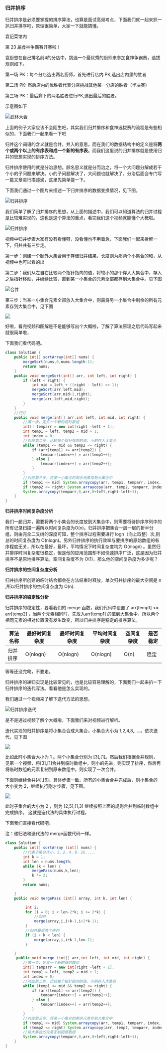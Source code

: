 ### **归并排序**

归并排序是必须要掌握的排序算法，也算是面试高频考点，下面我们就一起来扒一扒归并排序吧，原理很简单，大家一下就能搞懂。

袁记菜馆内

第 23 届食神争霸赛开赛啦！

袁厨想在自己排名前4的分店中，挑选一个最优秀的厨师来参加食神争霸赛，选拔规则如下。

第一场 PK：每个分店选出两名厨师，首先进行店内 PK,选出店内里的胜者

第二场 PK:   然后店内的优胜者代表分店挑战其他某一分店的胜者（半决赛）

第三场 PK：最后剩下的两名胜者进行PK,选出最后的胜者。

示意图如下

![武林大会](https://cdn.jsdelivr.net/gh/tan45du/bedphoto2@master/20210122/武林大会.531pwa8nrk00.png)

上面的例子大家应该不会陌生吧，其实我们归并排序和食神选拔赛的流程是有些相似的，下面我们一起来看一下吧

归并这个词语的含义就是合并，并入的意思，而在我们的数据结构中的定义是将**两个或两个以上的有序表和成一个新的有序表**。而我们这里说的归并排序就是使用归并的思想实现的排序方法。

归并排序使用的就是分治思想。顾名思义就是分而治之，将一个大问题分解成若干个小的子问题来解决。小的子问题解决了，大问题也就解决了。分治后面会专门写一篇文章进行描述滴，这里先简单提一下。

下面我们通过一个图片来描述一下归并排序的数据变换情况，见下图。

![归并排序](https://cdn.jsdelivr.net/gh/tan45du/bedphoto2@master/20210122/微信截图_20210202212227.2yaiv41e5ok0.png)

我们简单了解了归并排序的思想，从上面的描述中，我们可以知道算法的归并过程是比较难实现的，这也是这个算法的重点，看完我们这个视频就能懂个大概啦。

![归并排序](https://cdn.jsdelivr.net/gh/tan45du/test1@master/20210122/归并排序.5xyk55s6xjc0.gif)

视频中归并步骤大家有没有看懂呀，没看懂也不用着急，下面我们一起来拆解一下，归并共有三步走。

第一步：创建一个额外大集合用于存储归并结果，长度则为那两个小集合的和，从视频中也可以看的出

第二步：我们从左自右比较两个指针指向的值，将较小的那个存入大集合中，存入之后指针移动，并继续比较，直到某一小集合的元素全部都存到大集合中。见下图

![合并](https://cdn.jsdelivr.net/gh/tan45du/bedphoto2@master/20210122/合并.2gev4sm7ifbw.png)

第三步：当某一小集合元素全部放入大集合中，则需将另一小集合中剩余的所有元素存到大集合中，见下图

![](https://cdn.jsdelivr.net/gh/tan45du/bedphoto2@master/20210122/微信截图_20210203150013.4zfufjynrq00.png)

好啦，看完视频和图解是不是能够写出个大概啦，了解了算法原理之后代码写起来就很简单啦，

下面我们看代码吧。

```java
class Solution {
    public int[] sortArray(int[] nums) {
        mergeSort(nums,0,nums.length-1);
        return nums;
    }
    public void mergeSort(int[] arr, int left, int right) {
        if (left < right) {
            int mid = left + ((right - left) >> 1);
            mergeSort(arr,left,mid);
            mergeSort(arr,mid+1,right);
            merge(arr,left,mid,right);
        }
    } 
    //归并
    public void merge(int[] arr,int left, int mid, int right) {
        //第一步，定义一个新的临时数组
        int[] temparr = new int[right -left + 1];
        int temp1 = left, temp2 = mid + 1;
        int index = 0;
        //对应第二步，比较每个指针指向的值，小的存入大集合
        while (temp1 <= mid && temp2 <= right) {
            if (arr[temp1] <= arr[temp2]) {
                temparr[index++] = arr[temp1++];
            } else {
                temparr[index++] = arr[temp2++];
            }
        }
        //对应第三步，将某一小集合的剩余元素存到大集合中
        if (temp1 <= mid) System.arraycopy(arr, temp1, temparr, index, mid - temp1 + 1);
        if (temp2 <= right) System.arraycopy(arr, temp2, temparr, index, right -temp2 + 1);     //将大集合的元素复制回原数组
        System.arraycopy(temparr,0,arr,0+left,right-left+1); 
    }
}
```

**归并排序时间复杂度分析**

我们一趟归并，需要将两个小集合的长度放到大集合中，则需要将待排序序列中的所有记录扫描一遍所以时间复杂度为O(n)。归并排序把集合一层一层的折半分组，则由完全二叉树的深度可知，整个排序过程需要进行 logn（向上取整）次,则总的时间复杂度为 O(nlogn)。另外归并排序的执行效率与要排序的原始数组的有序程度无关，所以在最好，最坏，平均情况下时间复杂度均为 O(nlogn) 。虽然归并排序时间复杂度很稳定，但是他的应用范围却不如快速排序广泛，这是因为归并排序不是原地排序算法，空间复杂度不为 O(1)，那么他的空间复杂度为多少呢？

**归并排序的空间复杂度分析**

归并排序所创建的临时结合都会在方法结束时释放，单次归并排序的最大空间是 n ,所以归并排序的空间复杂度为 O(n).

**归并排序的稳定性分析**

归并排序的稳定性，要看我们的 merge 函数，我们代码中设置了 arr[temp1] <= arr[temp2] ，当两个元素相同时，先放入arr[temp1] 的值到大集合中，所以两个相同元素的相对位置没有发生改变，所以归并排序是稳定的排序算法。

| 算法名称 | 最好时间复杂度 | 最坏时间复杂度 | 平均时间复杂度 | 空间复杂度 | 是否稳定 |
| -------- | -------------- | -------------- | -------------- | ---------- | -------- |
| 归并排序 | O(nlogn)       | O(nlogn)       | O(nlogn)       | O(n)       | 稳定     |

等等还没完嘞，不要走。

归并排序的递归实现是比较常见的，也是比较容易理解的，下面我们一起来扒一下归并排序的迭代写法。看看他是怎么实现的。

我们通过一个视频来了解下迭代方法的思想，

![归并排序迭代](https://cdn.jsdelivr.net/gh/tan45du/test1@master/20210122/归并排序迭代.4zx9uezcky80.gif)

是不是通过视频了解个大概啦，下面我们来对视频进行解析。

迭代实现的归并排序是将小集合合成大集合，小集合大小为 1,2,4,8,.....。依次迭代，见下图

![](https://cdn.jsdelivr.net/gh/tan45du/bedphoto2@master/20210122/微信截图_20210203205336.4j443ciyj7u0.png)



比如此时小集合大小为 1 。两个小集合分别为 [3],[1]。然后我们根据合并规则，见第一个视频，将[3],[1]合并到临时数组中，则小的先进，则实现了排序，然后再将临时数组的元素复制到原来数组中。则实现了一次合并。

下面则继续合并[4],[6]。具体步骤一致。所有的小集合合并完成后，则小集合的大小变为 2，继续执行刚才步骤，见下图。

![](https://cdn.jsdelivr.net/gh/tan45du/bedphoto2@master/20210122/微信截图_20210203210041.2t0e1gji8xy0.png)

此时子集合的大小为 2 ，则为 [2,5],[1,3] 继续按照上面的规则合并到临时数组中完成排序。 这就是迭代法的具体执行过程，

下面我们直接看代码吧。

注：递归法和迭代法的 merge函数代码一样。

```java
class Solution {
    public int[] sortArray (int[] nums) {
        //代表子集合大小，1，2，4，8，16.....
        int k = 1;
        int len = nums.length;
        while (k < len) {
            mergePass(nums,k,len);
            k *= 2;
        }
        return nums;

    }
    public void mergePass (int[] array, int k, int len) {

         int i;
         for (i = 0; i < len-2*k; i += 2*k) {
             //归并
             merge(array,i,i+k-1,i+2*k-1);
         }
         //归并最后两个序列
         if (i + k < len) {
             merge(array,i,i+k-1,len-1);
         }

    }
     public void merge (int[] arr,int left, int mid, int right) {
        //第一步，定义一个新的临时数组
        int[] temparr = new int[right -left + 1];
        int temp1 = left, temp2 = mid + 1;
        int index = 0;
        //对应第二步，比较每个指针指向的值，小的存入大集合
        while (temp1 <= mid && temp2 <= right) {
            if (arr[temp1] <= arr[temp2]) {
                temparr[index++] = arr[temp1++];
            } else {
                temparr[index++] = arr[temp2++];
            }
        }
        //对应第三步，将某一小集合的剩余元素存到大集合中
        if (temp1 <= mid) System.arraycopy(arr, temp1, temparr, index, mid - temp1 + 1);
        if (temp2 <= right) System.arraycopy(arr, temp2, temparr, index, right -temp2 + 1);   
        //将大集合的元素复制回原数组
        System.arraycopy(temparr,0,arr,0+left,right-left+1); 
    }
}
```

